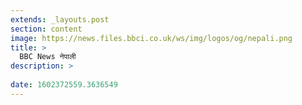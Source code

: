 ```yaml
--- 
extends: _layouts.post 
section: content 
image: https://news.files.bbci.co.uk/ws/img/logos/og/nepali.png 
title: > 
  BBC News नेपाली 
description: > 
   
date: 1602372559.3636549 
--- 
```

